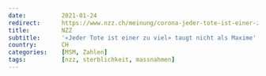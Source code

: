 ```yaml
---
date:          2021-01-24
redirect:      https://www.nzz.ch/meinung/corona-jeder-tote-ist-einer-zu-viel-taugt-nicht-als-maxime-ld.1597369
title:         NZZ
subtitle:      '«Jeder Tote ist einer zu viel» taugt nicht als Maxime'
country:       CH
categories:    [MSM, Zahlen]
tags:          [nzz, sterblichkeit, massnahmen]
---
```

